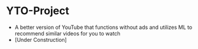 # YTO-Project
* A better version of YouTube that functions without ads and utilizes ML to recommend similar videos for you to watch
* [Under Construction]
